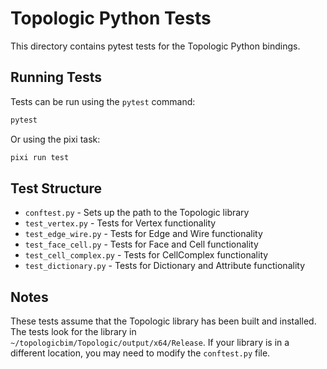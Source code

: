 # Topologic Python Tests

This directory contains pytest tests for the Topologic Python bindings.

## Running Tests

Tests can be run using the `pytest` command:

```bash
pytest
```

Or using the pixi task:

```bash
pixi run test
```

## Test Structure

- `conftest.py` - Sets up the path to the Topologic library
- `test_vertex.py` - Tests for Vertex functionality
- `test_edge_wire.py` - Tests for Edge and Wire functionality
- `test_face_cell.py` - Tests for Face and Cell functionality
- `test_cell_complex.py` - Tests for CellComplex functionality
- `test_dictionary.py` - Tests for Dictionary and Attribute functionality

## Notes

These tests assume that the Topologic library has been built and installed. The tests look for the library in `~/topologicbim/Topologic/output/x64/Release`. If your library is in a different location, you may need to modify the `conftest.py` file.
